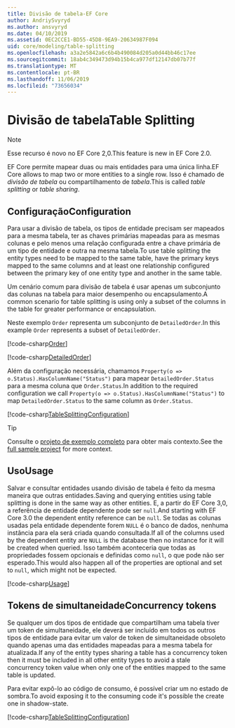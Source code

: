 ```yaml
---
title: Divisão de tabela-EF Core
author: AndriySvyryd
ms.author: ansvyryd
ms.date: 04/10/2019
ms.assetid: 0EC2CCE1-BD55-45D8-9EA9-20634987F094
uid: core/modeling/table-splitting
ms.openlocfilehash: a3a2e5842a6c6b4b490084d205a0d44bb46c17ee
ms.sourcegitcommit: 18ab4c349473d94b15b4ca977df12147db07b77f
ms.translationtype: MT
ms.contentlocale: pt-BR
ms.lasthandoff: 11/06/2019
ms.locfileid: "73656034"
---
```

# <a name="table-splitting"></a><span data-ttu-id="efcc8-102">Divisão de tabela</span><span class="sxs-lookup"><span data-stu-id="efcc8-102">Table Splitting</span></span>

>[!NOTE]
> <span data-ttu-id="efcc8-103">Esse recurso é novo no EF Core 2,0.</span><span class="sxs-lookup"><span data-stu-id="efcc8-103">This feature is new in EF Core 2.0.</span></span>

<span data-ttu-id="efcc8-104">EF Core permite mapear duas ou mais entidades para uma única linha.</span><span class="sxs-lookup"><span data-stu-id="efcc8-104">EF Core allows to map two or more entities to a single row.</span></span> <span data-ttu-id="efcc8-105">Isso é chamado de _divisão de tabela_ ou compartilhamento de _tabela_.</span><span class="sxs-lookup"><span data-stu-id="efcc8-105">This is called _table splitting_ or _table sharing_.</span></span>

## <a name="configuration"></a><span data-ttu-id="efcc8-106">Configuração</span><span class="sxs-lookup"><span data-stu-id="efcc8-106">Configuration</span></span>

<span data-ttu-id="efcc8-107">Para usar a divisão de tabela, os tipos de entidade precisam ser mapeados para a mesma tabela, ter as chaves primárias mapeadas para as mesmas colunas e pelo menos uma relação configurada entre a chave primária de um tipo de entidade e outra na mesma tabela.</span><span class="sxs-lookup"><span data-stu-id="efcc8-107">To use table splitting the entity types need to be mapped to the same table, have the primary keys mapped to the same columns and at least one relationship configured between the primary key of one entity type and another in the same table.</span></span>

<span data-ttu-id="efcc8-108">Um cenário comum para divisão de tabela é usar apenas um subconjunto das colunas na tabela para maior desempenho ou encapsulamento.</span><span class="sxs-lookup"><span data-stu-id="efcc8-108">A common scenario for table splitting is using only a subset of the columns in the table for greater performance or encapsulation.</span></span>

<span data-ttu-id="efcc8-109">Neste exemplo `Order` representa um subconjunto de `DetailedOrder`.</span><span class="sxs-lookup"><span data-stu-id="efcc8-109">In this example `Order` represents a subset of `DetailedOrder`.</span></span>

[!code-csharp[Order](../../../samples/core/Modeling/TableSplitting/Order.cs?name=Order)]

[!code-csharp[DetailedOrder](../../../samples/core/Modeling/TableSplitting/DetailedOrder.cs?name=DetailedOrder)]

<span data-ttu-id="efcc8-110">Além da configuração necessária, chamamos `Property(o => o.Status).HasColumnName("Status")` para mapear `DetailedOrder.Status` para a mesma coluna que `Order.Status`.</span><span class="sxs-lookup"><span data-stu-id="efcc8-110">In addition to the required configuration we call `Property(o => o.Status).HasColumnName("Status")` to map `DetailedOrder.Status` to the same column as `Order.Status`.</span></span>

[!code-csharp[TableSplittingConfiguration](../../../samples/core/Modeling/TableSplitting/TableSplittingContext.cs?name=TableSplitting&highlight=3)]

> [!TIP]
> <span data-ttu-id="efcc8-111">Consulte o [projeto de exemplo completo](https://github.com/aspnet/EntityFramework.Docs/tree/master/samples/core/Modeling/TableSplitting) para obter mais contexto.</span><span class="sxs-lookup"><span data-stu-id="efcc8-111">See the [full sample project](https://github.com/aspnet/EntityFramework.Docs/tree/master/samples/core/Modeling/TableSplitting) for more context.</span></span>

## <a name="usage"></a><span data-ttu-id="efcc8-112">Uso</span><span class="sxs-lookup"><span data-stu-id="efcc8-112">Usage</span></span>

<span data-ttu-id="efcc8-113">Salvar e consultar entidades usando divisão de tabela é feito da mesma maneira que outras entidades.</span><span class="sxs-lookup"><span data-stu-id="efcc8-113">Saving and querying entities using table splitting is done in the same way as other entities.</span></span> <span data-ttu-id="efcc8-114">E, a partir do EF Core 3,0, a referência de entidade dependente pode ser `null`.</span><span class="sxs-lookup"><span data-stu-id="efcc8-114">And starting with EF Core 3.0 the dependent entity reference can be `null`.</span></span> <span data-ttu-id="efcc8-115">Se todas as colunas usadas pela entidade dependente forem `NULL` é o banco de dados, nenhuma instância para ela será criada quando consultada.</span><span class="sxs-lookup"><span data-stu-id="efcc8-115">If all of the columns used by the dependent entity are `NULL` is the database then no instance for it will be created when queried.</span></span> <span data-ttu-id="efcc8-116">Isso também aconteceria que todas as propriedades fossem opcionais e definidas como `null`, o que pode não ser esperado.</span><span class="sxs-lookup"><span data-stu-id="efcc8-116">This would also happen all of the properties are optional and set to `null`, which might not be expected.</span></span>

[!code-csharp[Usage](../../../samples/core/Modeling/TableSplitting/Program.cs?name=Usage)]

## <a name="concurrency-tokens"></a><span data-ttu-id="efcc8-117">Tokens de simultaneidade</span><span class="sxs-lookup"><span data-stu-id="efcc8-117">Concurrency tokens</span></span>

<span data-ttu-id="efcc8-118">Se qualquer um dos tipos de entidade que compartilham uma tabela tiver um token de simultaneidade, ele deverá ser incluído em todos os outros tipos de entidade para evitar um valor de token de simultaneidade obsoleto quando apenas uma das entidades mapeadas para a mesma tabela for atualizada.</span><span class="sxs-lookup"><span data-stu-id="efcc8-118">If any of the entity types sharing a table has a concurrency token then it must be included in all other entity types to avoid a stale concurrency token value when only one of the entities mapped to the same table is updated.</span></span>

<span data-ttu-id="efcc8-119">Para evitar expô-lo ao código de consumo, é possível criar um no estado de sombra.</span><span class="sxs-lookup"><span data-stu-id="efcc8-119">To avoid exposing it to the consuming code it's possible the create one in shadow-state.</span></span>

[!code-csharp[TableSplittingConfiguration](../../../samples/core/Modeling/TableSplitting/TableSplittingContext.cs?name=ConcurrencyToken&highlight=2)]
